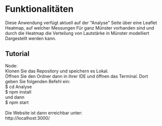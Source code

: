 <h1>Funktionalitäten</h1>
Diese Anwendung verfügt aktuell auf der "Analyse" Seite über eine Leaflet Heatmap, auf welcher Messungen Für ganz Münster vorhanden sind und durch die Heatmap die Verteilung von Lautstärke in Münster modelliert Dargestellt werden kann. 

<h2>Tutorial</h2>
Node:<br>
Klonen Sie das Repository und speichern es Lokal.<br>
Öffnen Sie den Ordner dann in ihrer IDE und öffnen das Terminal. Dort geben Sie folgenden Befehl ein:
<br>
$ cd Analyse
<br>
$ npm install <br>
und dann <br>
$ npm start <br>
<br>
Die Website ist dann erreichbar unter:<br>
http://localhost:3000/
<br>
